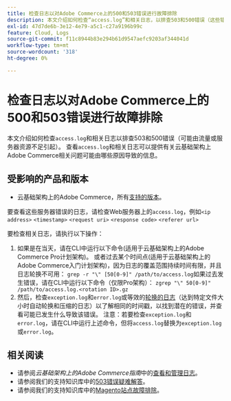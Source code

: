 ```yaml
---
title: 检查日志以对Adobe Commerce上的500和503错误进行故障排除
description: 本文介绍如何检查“access.log”和相关日志，以排查503和500错误（这些错误可能由流量或服务器资源不足引起）。 查看“access.log”和相关日志可以提供有关云基础架构上Adobe Commerce相关问题的可能原因的信息。
exl-id: 47d7de6b-3e12-4e79-a5c1-c27a9196b99c
feature: Cloud, Logs
source-git-commit: f11c8944b83e294b61d9547aefc9203af344041d
workflow-type: tm+mt
source-wordcount: '318'
ht-degree: 0%

---
```


# 检查日志以对Adobe Commerce上的500和503错误进行故障排除

本文介绍如何检查`access.log`和相关日志以排查503和500错误（可能由流量或服务器资源不足引起）。 查看`access.log`和相关日志可以提供有关云基础架构上Adobe Commerce相关问题可能由哪些原因导致的信息。

<!--
Bob - not in TOC
-->

## 受影响的产品和版本

* 云基础架构上的Adobe Commerce，所有[支持的版本](https://experienceleague.adobe.com/docs/commerce-operations/release/planning/lifecycle-policy.html)。

要查看这些服务器错误的日志，请检查Web服务器上的`access.log`，例如`<ip address>` `<timestamp>` `<request uri>` `<response code>` `<referer url>`

要检查相关日志，请执行以下操作：

1. 如果是在当天，请在CLI中运行以下命令(适用于云基础架构上的Adobe Commerce Pro计划架构)。 或者过去某个时间点(适用于云基础架构上的Adobe Commerce入门计划架构)，因为日志的覆盖范围持续时间有限，并且日志轮换不可用： `grep -r "\" [50[0-9]" /path/to/access.log`如果过去发生错误，请在CLI中运行以下命令（仅限Pro架构）： `zgrep "\" 50[0-9]" /path/to/access.log.<rotation ID>.gz`
1. 然后，检查`exception.log`和`error.log`或等效的[轮换的日志](https://experienceleague.adobe.com/docs/commerce-operations/installation-guide/next-steps/configuration.html#log-rotation)（达到特定文件大小时自动轮换和压缩的日志）以了解相同的时间戳，以找到潜在的错误，并查看可能已发生什么导致该错误。 注意：若要检查`exception.log`和`error.log`，请在CLI中运行上述命令，但将`access.log`替换为`exception.log`或`error.log`。

## 相关阅读

* 请参阅&#x200B;*云基础架构上的Adobe Commerce指南*&#x200B;中的[查看和管理日志](https://experienceleague.adobe.com/docs/commerce-cloud-service/user-guide/develop/test/log-locations.html)。
* 请参阅我们的支持知识库中的[503错误疑难解答](/help/troubleshooting/miscellaneous/troubleshooting-503-errors.md)。
* 请参阅我们的支持知识库中的[Magento站点故障排除](/help/troubleshooting/site-down-or-unresponsive/magento-site-down-troubleshooter.md)。
